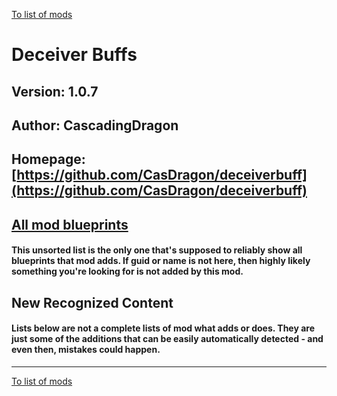 [To list of mods](../README.md)

# Deceiver Buffs

## Version: 1.0.7

## Author: CascadingDragon

## Homepage: [https://github.com/CasDragon/deceiverbuff](https://github.com/CasDragon/deceiverbuff)

## [All mod blueprints](./AllBlueprints.md)

#### This unsorted list is the only one that's supposed to reliably show all blueprints that mod adds. If guid or name is not here, then highly likely something you're looking for is not added by this mod.

## New Recognized Content

#### **Lists below are not a complete lists of mod what adds or does**. They are just some of the additions that can be easily automatically detected - and even then, mistakes could happen.


___
[To list of mods](../README.md)
